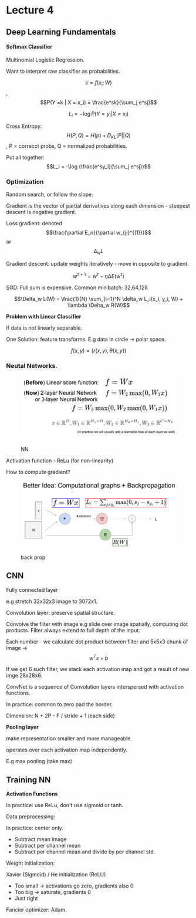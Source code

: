 # Lecture 4

## Deep Learning Fundamentals

#### Softmax Classifier

Multinomial Logistic Regression.

Want to interpret raw classifier as probabilities.

$$s = f(x_i; W)$$ , $$P(Y =k | X = x_i) = \frac{e^sk}{\sum_j e^sj}$$

$$L_i = - \log P(Y = y_i | X = x_i)$$

Cross Entropy: $$H(P, Q) = H(p) + D_{KL}(P||Q)$$, P = correcct probs, Q = normalized probabilities.

Put all together: $$L_i = -\log (\frac{e^sy_i}{\sum_j e^sj})$$

### Optimization

Random search, or follow the slope.

Gradient is the vector of partial derivatives along each dimension - steepest descent is negative gradient.

Loss gradient: denoted $$\frac{\partial E_n}{\partial w_{ji}^{(1)}}$$ or $$\Delta_w L$$

Gradient descent: update weights iteratively - move in opposite to gradient.

$$w^{\tau+1} = w^\tau - \eta \Delta E(w^\tau)$$

SGD: Full sum is expensive. Common minibatch: 32,64,128

$$\Delta_w L(W) = \frac{1}{N} \sum_{i=1}^N \delta_w L_i(x_i, y_i, W) + \lambda \Delta_w R(W)$$

**Problem with Linear Classifier**

If data is not linearly separable.

One Solution: feature transforms. E.g data in circle -> polar space.

$$f(x,y) = (r(x,y), \theta(x,y))$$



### Neutal Networks.



<figure><img src="../../.gitbook/assets/image (17).png" alt=""><figcaption><p>NN</p></figcaption></figure>

Activation function - ReLu (for non-linearity)

How to compute gradient?



<figure><img src="../../.gitbook/assets/image (18).png" alt=""><figcaption><p>back prop</p></figcaption></figure>



## CNN

Fully connected layer

e.g stretch 32x32x3 image to 3072x1.&#x20;

Convolution layer: preserve spatial structure.

Convolve the filter with image e.g slide over image spatially, computing dot products. Filter always extend to full depth of the input.

Each number - we calculate dot product between filter and 5x5x3 chunk of image -> $$w^Tx + b$$

If we get 6 such filter, we stack each activation map and got a result of new imge 28x28x6.



ConvNet is a sequence of Convolution layers interspersed with activation functions.

In practice: common to zero pad the border.

Dimension: N + 2P - F / stride + 1 (each side)



**Pooling layer**

make representation smaller and more manageable.

operates over each activation map independently.

E.g max pooling (take max)



## Training NN

**Activation Functions**

In practice: use ReLu, don't use sigmoid or tanh.

Data preprocessing:

In practice: center only.

* Subtract mean image
* Subtract per channel mean
* Subtract per channel mean and divide by per channel std.

Weight Initialization:

Xavier (Sigmoid) / He initialization (ReLU)

* Too small -> activations go zero, gradients also 0
* Too big -> saturate, gradients 0
* Just right

Fancier optimizer: Adam.
